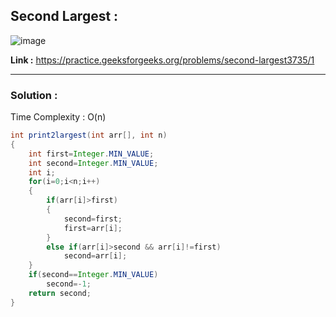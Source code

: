 ## Second Largest :

![image](https://user-images.githubusercontent.com/23376002/178203106-b2643926-3830-40e0-90fa-f819f7ba111a.png)


**Link :** https://practice.geeksforgeeks.org/problems/second-largest3735/1


---------------------------------------------------------------------------------------------------------------------------------------------------------


### Solution :

Time Complexity : O(n)


```java
int print2largest(int arr[], int n) 
{
    int first=Integer.MIN_VALUE;
    int second=Integer.MIN_VALUE;
    int i;
    for(i=0;i<n;i++)
    {
        if(arr[i]>first)
        {
            second=first;
            first=arr[i];
        }
        else if(arr[i]>second && arr[i]!=first)
            second=arr[i];
    }
    if(second==Integer.MIN_VALUE)
        second=-1;
    return second;
}

```

